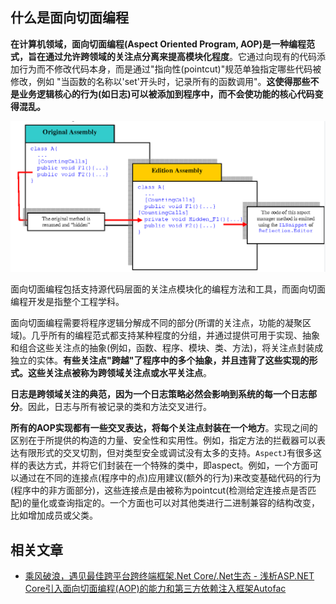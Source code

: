 ## 什么是面向切面编程

**在计算机领域，面向切面编程(Aspect Oriented Program, AOP)是一种编程范式，旨在通过允许跨领域的关注点分离来提高模块化程度**。它通过向现有的代码添加行为而不修改代码本身，而是通过"指向性(pointcut)"规范单独指定哪些代码被修改，例如 "当函数的名称以'set'开头时，记录所有的函数调用"。**这使得那些不是业务逻辑核心的行为(如日志)可以被添加到程序中，而不会使功能的核心代码变得混乱。**

![](./Assets/2022-09-16-01-17-12.png)

面向切面编程包括支持源代码层面的关注点模块化的编程方法和工具，而面向切面编程开发是指整个工程学科。

面向切面编程需要将程序逻辑分解成不同的部分(所谓的关注点，功能的凝聚区域)。几乎所有的编程范式都支持某种程度的分组，并通过提供可用于实现、抽象和组合这些关注点的抽象(例如，函数、程序、模块、类、方法)，将关注点封装成独立的实体。**有些关注点"跨越"了程序中的多个抽象，并且违背了这些实现的形式。这些关注点被称为跨领域关注点或水平关注点**。

**日志是跨领域关注的典范，因为一个日志策略必然会影响到系统的每一个日志部分**。因此，日志与所有被记录的类和方法交叉进行。

**所有的AOP实现都有一些交叉表达，将每个关注点封装在一个地方**。实现之间的区别在于所提供的构造的力量、安全性和实用性。例如，指定方法的拦截器可以表达有限形式的交叉切割，但对类型安全或调试没有太多的支持。`AspectJ`有很多这样的表达方式，并将它们封装在一个特殊的类中，即aspect。例如，一个方面可以通过在不同的连接点(程序中的点)应用建议(额外的行为)来改变基础代码的行为(程序中的非方面部分)，这些连接点是由被称为pointcut(检测给定连接点是否匹配)的量化或查询指定的。一个方面也可以对其他类进行二进制兼容的结构改变，比如增加成员或父类。

## 相关文章

* [乘风破浪，遇见最佳跨平台跨终端框架.Net Core/.Net生态 - 浅析ASP.NET Core引入面向切面编程(AOP)的能力和第三方依赖注入框架Autofac](https://www.cnblogs.com/taylorshi/p/16697506.html)
